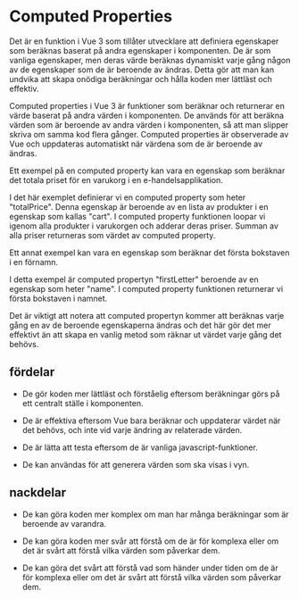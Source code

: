 # Computed Properties

Det är en funktion i Vue 3 som tillåter utvecklare att definiera egenskaper som beräknas baserat på andra egenskaper i komponenten. De är som vanliga egenskaper, men deras värde beräknas dynamiskt varje gång någon av de egenskaper som de är beroende av ändras. Detta gör att man kan undvika att skapa onödiga beräkningar och hålla koden mer lättläst och effektiv.

Computed properties i Vue 3 är funktioner som beräknar och returnerar en värde baserat på andra värden i komponenten. De används för att beräkna värden som är beroende av andra värden i komponenten, så att man slipper skriva om samma kod flera gånger. Computed properties är observerade av Vue och uppdateras automatiskt när värdena som de är beroende av ändras.

Ett exempel på en computed property kan vara en egenskap som beräknar det totala priset för en varukorg i en e-handelsapplikation.

<script>
computed: {
  totalPrice() {
    // Loopa igenom alla produkter i varukorgen och addera deras priser
    let sum = 0;
    for (let product of this.cart) {
      sum += product.price;
    }
    return sum;
  }
}
</script>

I det här exemplet definierar vi en computed property som heter "totalPrice". Denna egenskap är beroende av en lista av produkter i en egenskap som kallas "cart". I computed property funktionen loopar vi igenom alla produkter i varukorgen och adderar deras priser. Summan av alla priser returneras som värdet av computed property.

Ett annat exempel kan vara en egenskap som beräknar det första bokstaven i en förnamn.

<script>
computed: {
  firstLetter() {
    return this.name.charAt(0);
  }
}
</script>

I detta exempel är computed propertyn "firstLetter" beroende av en egenskap som heter "name". I computed property funktionen returnerar vi första bokstaven i namnet.

Det är viktigt att notera att computed propertyn kommer att beräknas varje gång en av de beroende egenskaperna ändras och det här gör det mer effektivt än att skapa en vanlig metod som räknar ut värdet varje gång det behövs.

## fördelar

- De gör koden mer lättläst och förståelig eftersom beräkningar görs på ett centralt ställe i komponenten.

- De är effektiva eftersom Vue bara beräknar och uppdaterar värdet när det behövs, och inte vid varje ändring av relaterade värden.

- De är lätta att testa eftersom de är vanliga javascript-funktioner.

- De kan användas för att generera värden som ska visas i vyn.

## nackdelar

- De kan göra koden mer komplex om man har många beräkningar som är beroende av varandra.

- De kan göra koden mer svår att förstå om de är för komplexa eller om det är svårt att förstå vilka värden som påverkar dem.

- De kan göra det svårt att förstå vad som händer under tiden om de är för komplexa eller om det är svårt att förstå vilka värden som påverkar dem.
